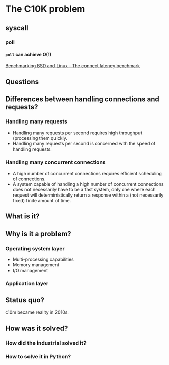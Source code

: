 # The C10K problem

## syscall

### poll

#### `poll` can achieve O(1)

[Benchmarking BSD and Linux - The connect latency benchmark](benchmarking_bsd_and_linux.md#the-connect-latency-benchmark)

## Questions

## Differences between handling connections and requests?

### Handling many requests

- Handling many requests per second requires high throughput (processing them
  quickly.
- Handling many requests per second is concerned with the speed of handling
  requests.

### Handling many concurrent connections

- A high number of concurrent connections requires efficient scheduling of
connections.
- A system capable of handling a high number of concurrent connections does not
  necessarily have to be a fast system, only one where each request will
  deterministically return a response within a (not necessarily fixed) finite
  amount of time.

## What is it?

## Why is it a problem?

### Operating system layer

- Multi-processing capabilities
- Memory management
- I/O management

### Application layer

## Status quo?

c10m became reality in 2010s.

## How was it solved?

### How did the industrial solved it?

### How to solve it in Python?
